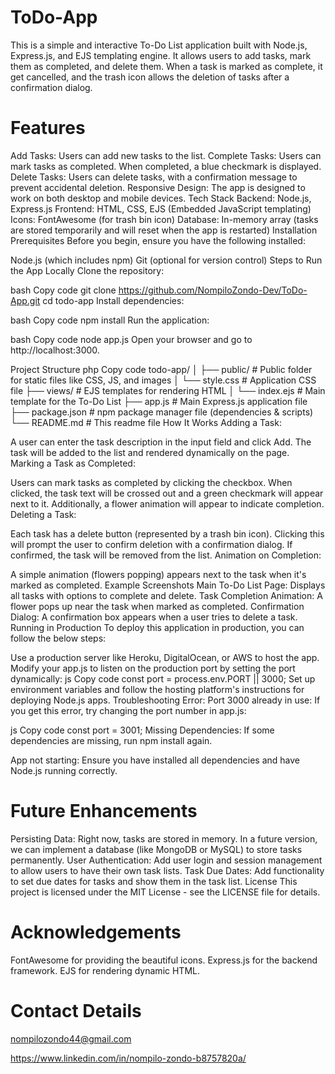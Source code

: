 # ToDo-App

This is a simple and interactive To-Do List application built with Node.js, Express.js, and EJS templating engine. It allows users to add tasks, mark them as completed, and delete them. When a task is marked as complete, it get cancelled, and the trash icon allows the deletion of tasks after a confirmation dialog.

# Features

Add Tasks: Users can add new tasks to the list. Complete Tasks: Users can mark tasks as completed. When completed, a blue checkmark is displayed. Delete Tasks: Users can delete tasks, with a confirmation message to prevent accidental deletion. Responsive Design: The app is designed to work on both desktop and mobile devices. Tech Stack Backend: Node.js, Express.js Frontend: HTML, CSS, EJS (Embedded JavaScript templating) Icons: FontAwesome (for trash bin icon) Database: In-memory array (tasks are stored temporarily and will reset when the app is restarted) Installation Prerequisites Before you begin, ensure you have the following installed:

Node.js (which includes npm) Git (optional for version control) Steps to Run the App Locally Clone the repository:

bash Copy code git clone https://github.com/NompiloZondo-Dev/ToDo-App.git cd todo-app Install dependencies:

bash Copy code npm install Run the application:

bash Copy code node app.js Open your browser and go to http://localhost:3000.

Project Structure php Copy code todo-app/ │ ├── public/ # Public folder for static files like CSS, JS, and images │ └── style.css # Application CSS file ├── views/ # EJS templates for rendering HTML │ └── index.ejs # Main template for the To-Do List ├── app.js # Main Express.js application file ├── package.json # npm package manager file (dependencies & scripts) └── README.md # This readme file How It Works Adding a Task:

A user can enter the task description in the input field and click Add. The task will be added to the list and rendered dynamically on the page. Marking a Task as Completed:

Users can mark tasks as completed by clicking the checkbox. When clicked, the task text will be crossed out and a green checkmark will appear next to it. Additionally, a flower animation will appear to indicate completion. Deleting a Task:

Each task has a delete button (represented by a trash bin icon). Clicking this will prompt the user to confirm deletion with a confirmation dialog. If confirmed, the task will be removed from the list. Animation on Completion:

A simple animation (flowers popping) appears next to the task when it's marked as completed. Example Screenshots Main To-Do List Page: Displays all tasks with options to complete and delete. Task Completion Animation: A flower pops up near the task when marked as completed. Confirmation Dialog: A confirmation box appears when a user tries to delete a task. Running in Production To deploy this application in production, you can follow the below steps:

Use a production server like Heroku, DigitalOcean, or AWS to host the app. Modify your app.js to listen on the production port by setting the port dynamically: js Copy code const port = process.env.PORT || 3000; Set up environment variables and follow the hosting platform's instructions for deploying Node.js apps. Troubleshooting Error: Port 3000 already in use: If you get this error, try changing the port number in app.js:

js Copy code const port = 3001; Missing Dependencies: If some dependencies are missing, run npm install again.

App not starting: Ensure you have installed all dependencies and have Node.js running correctly.

# Future Enhancements

Persisting Data: Right now, tasks are stored in memory. In a future version, we can implement a database (like MongoDB or MySQL) to store tasks permanently. User Authentication: Add user login and session management to allow users to have their own task lists. Task Due Dates: Add functionality to set due dates for tasks and show them in the task list. License This project is licensed under the MIT License - see the LICENSE file for details.

# Acknowledgements

FontAwesome for providing the beautiful icons. Express.js for the backend framework. EJS for rendering dynamic HTML.

# Contact Details
nompilozondo44@gmail.com

https://www.linkedin.com/in/nompilo-zondo-b8757820a/

